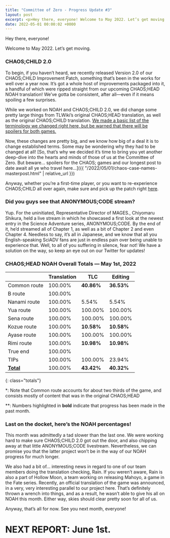 ```yaml
---
title: "Committee of Zero - Progress Update #3"
layout: post
excerpt: <p>Hey there, everyone! Welcome to May 2022. Let’s get moving.</p>
date: 2022-05-01 00:00:02 +0000
---
```


Hey there, everyone!

Welcome to May 2022. Let’s get moving.

### CHAOS;CHILD 2.0

To begin, if you haven’t heard, we recently released Version 2.0 of our CHAOS;CHILD Improvement Patch, something that’s been in the works for well over a year now. It’s got a whole host of improvements packaged into it, a handful of which were ripped straight from our upcoming CHAOS;HEAD NOAH translation! We’ve gotta be consistent, after all—even if it means spoiling a few surprises.

While we worked on NOAH and CHAOS;CHILD 2.0, we did change some pretty large things from TLWiki’s original CHAOS;HEAD translation, as well as the original CHAOS;CHILD translation. [We made a basic list of the terminology we changed right here, but be warned that there will be spoilers for both games.](https://x.com/Enorovan/status/1520127243535720449)

Now, these changes are pretty big, and we know how big of a deal it is to change established terms. Some may be wondering why they had to be changed at all! [So, that’s why we decided it’s time to bring you yet another deep-dive into the hearts and minds of those of us at the Committee of Zero. But beware... spoilers for the CHAOS; games and our longest post to date await all ye who travel here...]({{ "/2022/05/01/chaos-case-names-masterpost.html" | relative_url }})

Anyway, whether you’re a first-time player, or you want to re-experience CHAOS;CHILD all over again, make sure and pick up the patch right [here](/projects/chaoschild-steam.html).

### Did you guys see that ANONYMOUS;CODE stream?

Yup. For the uninitiated, Representative Director of MAGES., Chiyomaru Shikura, held a live stream in which he showcased a first look at the newest entry in the Science Adventure series, ANONYMOUS;CODE. By the end of it, he’d streamed all of Chapter 1, as well as a bit of Chapter 2 and even Chapter 4. Needless to say, it’s all in Japanese, and we know that all you English-speaking SciADV fans are just in endless pain over being unable to experience that. Well, to all of you suffering in silence, fear not! We have a solution on the way, so keep an eye out on our Twitter for updates!

### CHAOS;HEAD NOAH Overall Totals — May 1st, 2022

|                  | **Translation** | **TLC**    | **Editing** |
| ---------------- | --------------- | ---------- | ----------- |
| Common route     | 100.00%         | **40.86%** | **36.53%**  |
| B route          | 100.00%         |            |             |
| Nanami route     | 100.00%         | 5.54%      | 5.54%       |
| Yua route        | 100.00%         | 100.00%    | 100.00%     |
| Sena route       | 100.00%         | 100.00%    | 100.00%     |
| Kozue route      | 100.00%         | **10.58%** | **10.58%**  |
| Ayase route      | 100.00%         | 100.00%    | 100.00%     |
| Rimi route       | 100.00%         | **10.98%** | **10.98%**  |
| True end         | 100.00%         |            |             |
| TIPs             | 100.00%         | 100.00%    | 23.94%      |
| **<u>Total</u>** | 100.00%         | **43.42%** | **40.32%**  |
{: class="totals"}

\*: Note that Common route accounts for about two thirds of the game, and consists mostly of content that was in the original CHAOS;HEAD

\*\*: Numbers highlighted in **bold** indicate that progress has been made in the past month.

### Last on the docket, here’s the NOAH percentages!

This month was admittedly a tad slower than the last one. We were working hard to make sure CHAOS;CHILD 2.0 got out the door, and also chipping away at that little ANONYMOUS;CODE livestream. Nevertheless, we can promise you that the latter project won’t be in the way of our NOAH progress for much longer.

We also had a bit of... interesting news in regard to one of our team members doing the translation checking, Rain. If you weren’t aware, Rain is also a part of Hollow Moon, a team working on releasing Mahoyo, a game in the Fate series. Recently, an official translation of the game was announced, in a very, very interesting parallel to our project here. That’s definitely thrown a wrench into things, and as a result, he wasn’t able to give his all on NOAH this month. Either way, skies should clear pretty soon for all of us.

Anyway, that’s all for now. See you next month, everyone!

# NEXT REPORT: June 1st.